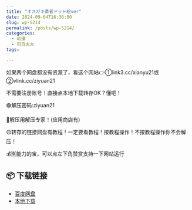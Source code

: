 ```yaml
---
title: "オスガキ勇者ドット絵ver"
date: 2024-09-04T16:36:00
slug: wp-5214
permalink: /posts/wp-5214/
categories:
  - 动漫
  - 司马太太
tags:

---
```


如果两个网盘都没有资源了，看这个网站👉①link3.cc/xianyu21或②vlink.cc/ziyuan21

不需要注册账号！直接点本地下载转存OK？懂吧！

🟢解压密码:ziyuan21

🔵解压用解压专家！(应用商店有)

🟡转存的链接网盘有教程！一定要看教程！按教程操作！不按教程操作你不会解压！

💰🈶能力的宝，可以点左下角赞赏支持一下网站运行

## 📦 下载链接
- [百度网盘](https://blziyuan21.com/pay-download/5214?key=5c1b9cf489&down_id=0)
- [本地下载](https://blziyuan21.com/pay-download/5214?key=5c1b9cf489&down_id=1)

